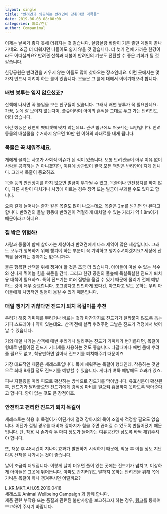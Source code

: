 ```yaml
---
layout: single
title: "반려견과 외출하는 반려인이 갖춰야할 덕목들"
date: 2019-06-03 08:00:00
categories: 의료/건강
author: Companimal
---
```


이제는 날씨가 좋다 못해 더워지는 것 같습니다. 살랑살랑 바람이 기분 좋던 계절이 끝나가네요. 조금 더 더워지면 나들이도 쉽지 않을 것 같습니다. 더 늦기 전에 가까운 한강이라도 어떠실까요? 반려견 산책과 더불어 반려인의 기분도 전환할 수 좋은 기회가 될 것 같습니다.

한강공원은 반려견을 키우지 않는 이들도 많이 찾아오는 장소인데요. 이런 곳에서는 몇 가지 반드시 지켜야 하는 룰이 있습니다. 오늘은 그 룰에 대해서 이야기해보려 합니다.

### 배변 봉투는 잊지 않으셨죠?

산책에 나서면 꼭 볼일을 보는 친구들이 있습니다. 그래서 배변 봉투가 꼭 필요한데요. 가끔, 눈에 잘 보이지 않는다며, 풀숲이라며 아이의 흔적을 그대로 두고 가는 반려인도 더러 있습니다.

이런 행동은 당연히 팻티켓에 맞지 않는데요. 관련 법규에도 어긋나는 모양입니다. 반려동물의 배설물을 수거하지 않으면 10만 원 이하의 과태료를 내게 됩니다.

### 목줄은 꼭 채워주세요.

개에게 물리는 사고가 사회적 이슈가 된 적이 있습니다. 보통 반려견들이 아무 이유 없이 사람을 공격하는 건 아니겠지만, 이유에 상관없이 결국 모든 책임은 반려인이 지게 됩니다. 그래서 목줄이 중요하죠.

목줄 등의 안전장치를 하지 않으면 벌금이 부과될 수 있고, 목줄이나 안전장치를 하지 않아, 다른 사람이 다치거나 사망에 이르는 경우 징역 또는 벌금이 부과될 수도 있다고 합니다.

요즘 길게 늘어나는 줄자 같은 목줄도 많이 나오는데요. 목줄은 2m를 넘기면 안 된다고 합니다. 반려견의 돌발 행동에 반려인이 적절하게 대처할 수 있는 거리가 약 1.8m이기 때문이라고 하네요.

### 집 밖은 위험해!

사람과 동물이 함께 살아가는 세상이라 반려견에게 다소 제약이 많은 세상입니다. 그래도 모두가 행복하기 위해 챙겨야 하는 부분이 꼭 기억하고 챙겨주셔야겠지요? 세상에 산책을 싫어하는 강아지는 없으니까요.

물론 행복한 산책을 위해 챙겨야 할 것은 조금 더 있습니다. 아이들이 마실 수 있는 식수와 신나게 뛰어놀 힘을 북돋을 간식, 그리고 한강 공원의 풀숲에 득실득실한 진드기 퇴치용 대책이 필요하죠. 특히 진드기는 여러 질병을 옮길 수 있기 때문에 물리기 전에 예방하는 것이 매우 중요합니다. 조그맣다고 만만하게 봤다간, 아프다고 말도 못하는 우리 아이들에게 치명적인 질병이 옮길 수 있기 때문입니다.

### 매일 챙기기 귀찮다면 진드기 퇴치 목걸이를 추천

우리가 해충 기피제를 뿌리거나 바르는 것과 마찬가지로 진드기가 달라붙지 않도록 돕는 기피 스프레이나 약이 있는데요.. 산책 전에 살짝 뿌려주면 그날은 진드기 걱정에서 벗어날 수 있습니다.

거의 매일 나가는 산책에 매번 뿌리거나 발라주는 진드기 기피제가 번거롭다면, 목걸이 형태로 만들어진 진드기 기피제를 사용하는 것도 좋습니다. 나갈때마다 매번 몸에 뿌려줄 필요도 없고, 착용만하면 알아서 진드기를 퇴치해주기 때문이죠

가장 대표적인 제품은 세레스토입니다. 목에 채워주는 목걸이 형태인데, 착용하는 것만으로 최대 8개월 정도 진드기를 예방할 수 있습니다. 게다가 벼룩 예방에도 효과가 있죠.

피부 지질층을 따라 피모로 확산하는 방식으로 진드기를 막아냅니다. 유효성분이 확산된 후, 진드기가 달라붙으면 진드기에게 강직성 마비를 일으켜 흡혈하지 못하도록 막아준다고 합니다. 향이 없는 것도 큰 장점이죠.

### 안전하고 편리한 진드기 퇴치 목걸이

세레스토는 착용 후 목걸이가 어딘가에 걸려 강아지의 목이 조일까 걱정할 필요도 없습니다. 어딘가 걸릴 경우를 대비해 강아지가 힘을 주면 끊어질 수 있도록 만들어졌기 때문입니다. 단, 착용 시 손가락 두 마디 정도가 들어가는 여유공간만 남도록 바짝 채워주셔야 합니다.

또, 채운 후 48시간이 지나야 효과가 발현하기 시작하기 때문에, 착용 후 이틀 정도 지난 다음 산책을 나가시는 것이 좋습니다.

날이 조금씩 더워집니다. 이렇게 날이 더우면 풀이 있는 곳에는 진드기가 넘치고, 이상하게 아이들은 그곳에 뛰어듭니다. 아파도 간지러워도 말하지 못하는 반려견을 위해 목에 가벼운 목걸이 하나 챙겨주시면 어떨까요?

L.KR.MKT.AH.05.2019.0418  
 세레스토 Animal Wellbeing Campaign 과 함께 합니다.  
 제품 관련 부작용 또는 품질과 관련된 불만사항을 보고하고자 하는 경우, [링크](https://www.bayer.co.kr/about-bayer/contact-us/)를 통하여 보고하여 주시기 바랍니다.
